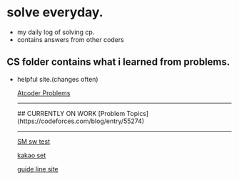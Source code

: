 # solve everyday.

- my daily log of solving cp.
- contains answers from other coders

## CS folder contains what i learned from problems.

- helpful site.(changes often)

  [Atcoder Problems](https://kenkoooo.com/atcoder/?user=koosaga#/table/)

  <hr/>
  ## CURRENTLY ON WORK
  [Problem Topics](https://codeforces.com/blog/entry/55274)
  <hr/>

  [SM sw test](https://swexpertacademy.com/main/code/problem/)

  [kakao set](https://programmers.co.kr/learn/challenges?tab=all_challenges)

  [guide line site](https://koosaga.com/217)
